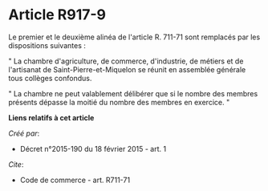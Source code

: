 # Article R917-9

Le premier et le deuxième alinéa de l'article R. 711-71 sont remplacés par les dispositions suivantes : 

" La chambre d'agriculture, de commerce, d'industrie, de métiers et de l'artisanat de Saint-Pierre-et-Miquelon se réunit en
assemblée générale tous collèges confondus. 

" La chambre ne peut valablement délibérer que si le nombre des membres présents dépasse la moitié du nombre des membres en
exercice. "

**Liens relatifs à cet article**

_Créé par_:

  - Décret n°2015-190 du 18 février 2015 - art. 1

_Cite_:

  - Code de commerce - art. R711-71

